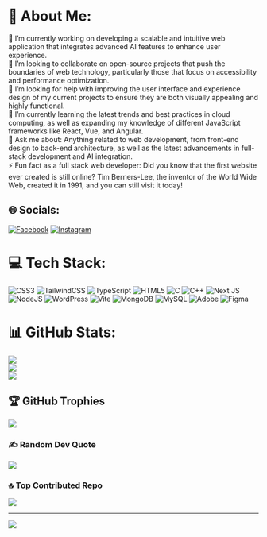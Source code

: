 # 💫 About Me:
🔭 I’m currently working on developing a scalable and intuitive web application that integrates advanced AI features to enhance user experience.<br>👯 I’m looking to collaborate on open-source projects that push the boundaries of web technology, particularly those that focus on accessibility and performance optimization.<br>🤝 I’m looking for help with improving the user interface and experience design of my current projects to ensure they are both visually appealing and highly functional.<br>🌱 I’m currently learning the latest trends and best practices in cloud computing, as well as expanding my knowledge of different JavaScript frameworks like React, Vue, and Angular.<br>💬 Ask me about: Anything related to web development, from front-end design to back-end architecture, as well as the latest advancements in full-stack development and AI integration.<br>⚡ Fun fact as a full stack web developer: Did you know that the first website ever created is still online? Tim Berners-Lee, the inventor of the World Wide Web, created it in 1991, and you can still visit it today!


## 🌐 Socials:
[![Facebook](https://img.shields.io/badge/Facebook-%231877F2.svg?logo=Facebook&logoColor=white)](https://facebook.com/https://www.facebook.com/profile.php?id=61558637435402) [![Instagram](https://img.shields.io/badge/Instagram-%23E4405F.svg?logo=Instagram&logoColor=white)](https://instagram.com/https://www.instagram.com/20_bibash_wolf/) 

# 💻 Tech Stack:
![CSS3](https://img.shields.io/badge/css3-%231572B6.svg?style=for-the-badge&logo=css3&logoColor=white) ![TailwindCSS](https://img.shields.io/badge/tailwindcss-%2338B2AC.svg?style=for-the-badge&logo=tailwind-css&logoColor=white) ![TypeScript](https://img.shields.io/badge/typescript-%23007ACC.svg?style=for-the-badge&logo=typescript&logoColor=white) ![HTML5](https://img.shields.io/badge/html5-%23E34F26.svg?style=for-the-badge&logo=html5&logoColor=white) ![C](https://img.shields.io/badge/c-%2300599C.svg?style=for-the-badge&logo=c&logoColor=white) ![C++](https://img.shields.io/badge/c++-%2300599C.svg?style=for-the-badge&logo=c%2B%2B&logoColor=white) ![Next JS](https://img.shields.io/badge/Next-black?style=for-the-badge&logo=next.js&logoColor=white) ![NodeJS](https://img.shields.io/badge/node.js-6DA55F?style=for-the-badge&logo=node.js&logoColor=white) ![WordPress](https://img.shields.io/badge/WordPress-%23117AC9.svg?style=for-the-badge&logo=WordPress&logoColor=white) ![Vite](https://img.shields.io/badge/vite-%23646CFF.svg?style=for-the-badge&logo=vite&logoColor=white) ![MongoDB](https://img.shields.io/badge/MongoDB-%234ea94b.svg?style=for-the-badge&logo=mongodb&logoColor=white) ![MySQL](https://img.shields.io/badge/mysql-4479A1.svg?style=for-the-badge&logo=mysql&logoColor=white) ![Adobe](https://img.shields.io/badge/adobe-%23FF0000.svg?style=for-the-badge&logo=adobe&logoColor=white) ![Figma](https://img.shields.io/badge/figma-%23F24E1E.svg?style=for-the-badge&logo=figma&logoColor=white)
# 📊 GitHub Stats:
![](https://github-readme-stats.vercel.app/api?username=bibash21-creator&theme=dark&hide_border=false&include_all_commits=true&count_private=true)<br/>
![](https://github-readme-streak-stats.herokuapp.com/?user=bibash21-creator&theme=dark&hide_border=false)<br/>
![](https://github-readme-stats.vercel.app/api/top-langs/?username=bibash21-creator&theme=dark&hide_border=false&include_all_commits=true&count_private=true&layout=compact)

## 🏆 GitHub Trophies
![](https://github-profile-trophy.vercel.app/?username=bibash21-creator&theme=radical&no-frame=false&no-bg=true&margin-w=4)

### ✍️ Random Dev Quote
![](https://quotes-github-readme.vercel.app/api?type=horizontal&theme=radical)

### 🔝 Top Contributed Repo
![](https://github-contributor-stats.vercel.app/api?username=bibash21-creator&limit=5&theme=dark&combine_all_yearly_contributions=true)

---
[![](https://visitcount.itsvg.in/api?id=bibash21-creator&icon=0&color=0)](https://visitcount.itsvg.in)

<!-- Proudly created with GPRM ( https://gprm.itsvg.in ) -->
